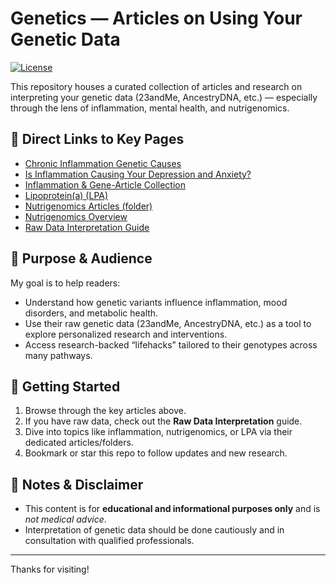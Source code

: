 # Genetics — Articles on Using Your Genetic Data  
[![License](https://img.shields.io/badge/License-Educational%20Use%20Only-lightgrey.svg)](LICENSE)

This repository houses a curated collection of articles and research on interpreting your genetic data (23andMe, AncestryDNA, etc.) — especially through the lens of inflammation, mental health, and nutrigenomics.


## 🔗 Direct Links to Key Pages

- [Chronic Inflammation Genetic Causes](https://github.com/debbiemoon/genetics/blob/main/Chronic-Inflammation-Genetic-Causes.md)  
- [Is Inflammation Causing Your Depression and Anxiety?](https://github.com/debbiemoon/genetics/blob/main/Is%20Inflammation%20Causing%20Your%20Depression%20and%20Anxiety%3F)  
- [Inflammation & Gene-Article Collection](https://github.com/debbiemoon/genetics/blob/main/articles-inflammation-genes.md)  
- [Lipoprotein(a) (LPA)](https://github.com/debbiemoon/genetics/blob/main/lpa.md)  
- [Nutrigenomics Articles (folder)](https://github.com/debbiemoon/genetics/tree/main/nutrigenomics-articles)  
- [Nutrigenomics Overview](https://github.com/debbiemoon/genetics/blob/main/nutrigenomics.md)  
- [Raw Data Interpretation Guide](https://github.com/debbiemoon/genetics/blob/main/resource-raw-data-interpretation.md)

## 🎯 Purpose & Audience

My goal is to help readers:

- Understand how genetic variants influence inflammation, mood disorders, and metabolic health.  
- Use their raw genetic data (23andMe, AncestryDNA, etc.) as a tool to explore personalized research and interventions.  
- Access research-backed “lifehacks” tailored to their genotypes across many pathways.

## 🚀 Getting Started

1. Browse through the key articles above.  
2. If you have raw data, check out the **Raw Data Interpretation** guide.  
3. Dive into topics like inflammation, nutrigenomics, or LPA via their dedicated articles/folders.  
4. Bookmark or star this repo to follow updates and new research.

## 📃 Notes & Disclaimer

- This content is for **educational and informational purposes only** and is *not medical advice*.  
- Interpretation of genetic data should be done cautiously and in consultation with qualified professionals.

---

Thanks for visiting!   
